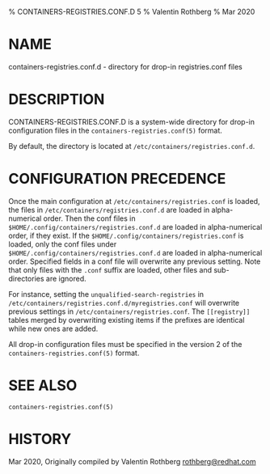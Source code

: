 % CONTAINERS-REGISTRIES.CONF.D 5
% Valentin Rothberg
% Mar 2020

# NAME
containers-registries.conf.d - directory for drop-in registries.conf files

# DESCRIPTION
CONTAINERS-REGISTRIES.CONF.D is a system-wide directory for drop-in
configuration files in the `containers-registries.conf(5)` format.

By default, the directory is located at `/etc/containers/registries.conf.d`.

# CONFIGURATION PRECEDENCE

Once the main configuration at `/etc/containers/registries.conf` is loaded, the
files in `/etc/containers/registries.conf.d` are loaded in alpha-numerical
order. Then the conf files in `$HOME/.config/containers/registries.conf.d` are loaded in alpha-numerical order, if they exist. If the `$HOME/.config/containers/registries.conf` is loaded, only the conf files under `$HOME/.config/containers/registries.conf.d` are loaded in alpha-numerical order.
Specified fields in a conf file will overwrite any previous setting.  Note
that only files with the `.conf` suffix are loaded, other files and
sub-directories are ignored.

For instance, setting the `unqualified-search-registries` in
`/etc/containers/registries.conf.d/myregistries.conf` will overwrite previous
settings in `/etc/containers/registries.conf`.  The `[[registry]]` tables merged
by overwriting existing items if the prefixes are identical while new ones are
added.

All drop-in configuration files must be specified in the version 2 of the
`containers-registries.conf(5)` format.

# SEE ALSO
`containers-registries.conf(5)`

# HISTORY

Mar 2020, Originally compiled by Valentin Rothberg <rothberg@redhat.com>
